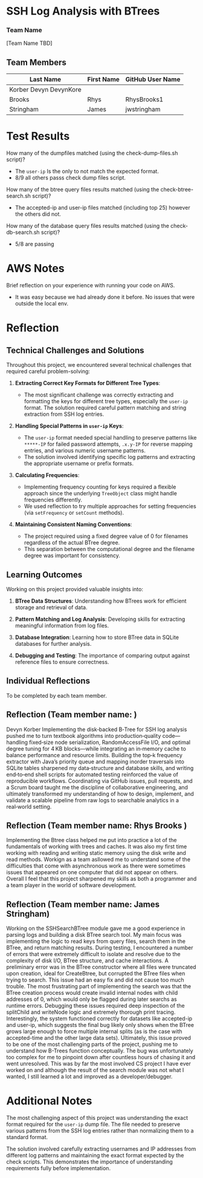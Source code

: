 # SSH Log Analysis with BTrees
### Team Name
[Team Name TBD]

## Team Members

| Last Name | First Name | GitHub User Name |
|-----------|------------|------------------|
| Korber       Devyn        DevynKore       |
| Brooks    | Rhys       | RhysBrooks1      |
| Stringham | James      | jwstringham      |

# Test Results
How many of the dumpfiles matched (using the check-dump-files.sh script)?
- The `user-ip` Is the only to not match the expected format.
- 8/9 all others passs check dump files script. 

How many of the btree query files results matched (using the check-btree-search.sh script)?
- The accepted-ip and user-ip files matched (including top 25) however the others did not.

How many of the database query files results matched (using the check-db-search.sh script)?
- 5/8 are passing

# AWS Notes
Brief reflection on your experience with running your code on AWS.
- It was easy because we had already done it before. No issues that were outside the local env.

# Reflection

## Technical Challenges and Solutions

Throughout this project, we encountered several technical challenges that required careful problem-solving:

1. **Extracting Correct Key Formats for Different Tree Types**: 
   - The most significant challenge was correctly extracting and formatting the keys for different tree types, especially the `user-ip` format. The solution required careful pattern matching and string extraction from SSH log entries.
   
2. **Handling Special Patterns in `user-ip` Keys**:
   - The `user-ip` format needed special handling to preserve patterns like `*****-IP` for failed password attempts, `.x.y-IP` for reverse mapping entries, and various numeric username patterns.
   - The solution involved identifying specific log patterns and extracting the appropriate username or prefix formats.

3. **Calculating Frequencies**:
   - Implementing frequency counting for keys required a flexible approach since the underlying `TreeObject` class might handle frequencies differently.
   - We used reflection to try multiple approaches for setting frequencies (via `setFrequency` or `setCount` methods).

4. **Maintaining Consistent Naming Conventions**:
   - The project required using a fixed degree value of 0 for filenames regardless of the actual BTree degree.
   - This separation between the computational degree and the filename degree was important for consistency.

## Learning Outcomes

Working on this project provided valuable insights into:

1. **BTree Data Structures**: Understanding how BTrees work for efficient storage and retrieval of data.

2. **Pattern Matching and Log Analysis**: Developing skills for extracting meaningful information from log files.

3. **Database Integration**: Learning how to store BTree data in SQLite databases for further analysis.

4. **Debugging and Testing**: The importance of comparing output against reference files to ensure correctness.

## Individual Reflections
To be completed by each team member.

## Reflection (Team member name: )
Devyn Korber
Implementing the disk‑backed B‑Tree for SSH log analysis pushed me to turn textbook algorithms into production‑quality code—handling fixed‑size node serialization, RandomAccessFile I/O, and optimal degree tuning for 4 KB blocks—while integrating an in‑memory cache to balance performance and resource limits. Building the top‑k frequency extractor with Java’s priority queue and mapping inorder traversals into SQLite tables sharpened my data‑structure and database skills, and writing end‑to‑end shell scripts for automated testing reinforced the value of reproducible workflows. Coordinating via GitHub issues, pull requests, and a Scrum board taught me the discipline of collaborative engineering, and ultimately transformed my understanding of how to design, implement, and validate a scalable pipeline from raw logs to searchable analytics in a real‑world setting.

## Reflection (Team member name: Rhys Brooks )
Implementing the Btree class helped me put into practice a lot of the fundamentals of working with trees and caches. It was also my first time working with reading and writing static memory using the disk write and read methods. Workign as a team asllowed me to understand some of the difficulties that come with asynchronous work as there were sometimes issues that appeared on one computer that did not appear on others. Overall I feel that this project sharpened my skills as both a programmer and a team player in the world of software development.

## Reflection (Team member name: James Stringham)
Working on the SSHSearchBTree module gave me a good experience in parsing logs and building a disk BTree search tool. My main focus was implementing the logic to read keys from query files, search them in the BTree, and return matching results. During testing, I encountered a number of errors that were extremely difficult to isolate and resolve due to the complexity of disk I/O, BTree structure, and cache interactions. A preliminary error was in the BTree constructor where all files were truncated upon creation, ideal for CreateBtree, but corrupted the BTree files when trying to search. This issue had an easy fix and did not cause too much trouble. The most frustrating part of implementing the search was that the BTree creation process would create invalid internal nodes with child addresses of 0, which would only be flagged during later searchs as runtime errors. Debugging these issues required deep inspection of the splitChild and writeNode logic and extremely thorough print tracing. Interestingly, the system functioned correctly for datasets like accepted-ip and user-ip, which suggests the final bug likely only shows when the BTree grows large enough to force multiple internal splits (as is the case with accepted-time and the other large data sets). Ultimately, this issue proved to be one of the most challenging parts of the project, pushing me to understand how B-Trees function conceptually. The bug was unfortunately too complex for me to pinpoint down after countless hours of chasing it and went unresolved. This was by far the most involved CS project I have ever worked on and although the result of the search module was not what I wanted, I still learned a lot and improved as a developer/debugger. 

# Additional Notes
The most challenging aspect of this project was understanding the exact format required for the `user-ip` dump file. The file needed to preserve various patterns from the SSH log entries rather than normalizing them to a standard format. 

The solution involved carefully extracting usernames and IP addresses from different log patterns and maintaining the exact format expected by the check scripts. This demonstrates the importance of understanding requirements fully before implementation.
